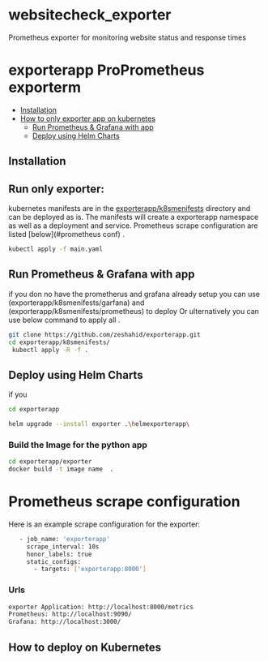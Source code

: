 # websitecheck_exporter
Prometheus exporter for monitoring website status and response times



# exporterapp ProPrometheus exporterm

* [Installation](#Installation)
* [How to only exporter app on kubernetes](#Run-only-exporter:)
    * [Run Prometheus & Grafana with app ](#Run-Prometheus-&-Grafana-with-app)
    * [Deploy using Helm Charts](#Deploy-using-Helm-Charts)    



## Installation

## Run only exporter:
 kubernetes manifests are in the [exporterapp/k8smenifests](exporterapp/k8smenifests/) directory and can be deployed as is. 
 The manifests will create a exporterapp namespace as well as a deployment and service.  Prometheus scrape configuration are listed [below](#prometheus conf) .

 ```sh 
 kubectl apply -f main.yaml
 ```

## Run Prometheus & Grafana with app 
if you don no have the prometherus and grafana already setup you can use (exporterapp/k8smenifests/garfana) and (exporterapp/k8smenifests/prometheus) to deploy Or ulternatively you can use below command to apply all .

```sh
git clone https://github.com/zeshahid/exporterapp.git
cd exporterapp/k8smenifests/
 kubectl apply -R -f .
```

## Deploy using Helm Charts
 
if you 

```sh 
cd exporterapp

helm upgrade --install exporter .\helmexporterapp\  
```
### Build the Image for the python app

```sh
cd exporterapp/exporter
docker build -t image name  .
```
# Prometheus scrape configuration
Here is an example scrape configuration for the exporter:

```sh
   - job_name: 'exporterapp'
     scrape_interval: 10s
     honor_labels: true
     static_configs:
       - targets: ['exporterapp:8000']
```
### Urls 

```sh
exporter Application: http://localhost:8000/metrics
Prometheus: http://localhost:9090/
Grafana: http://localhost:3000/
```


## How to deploy on Kubernetes
